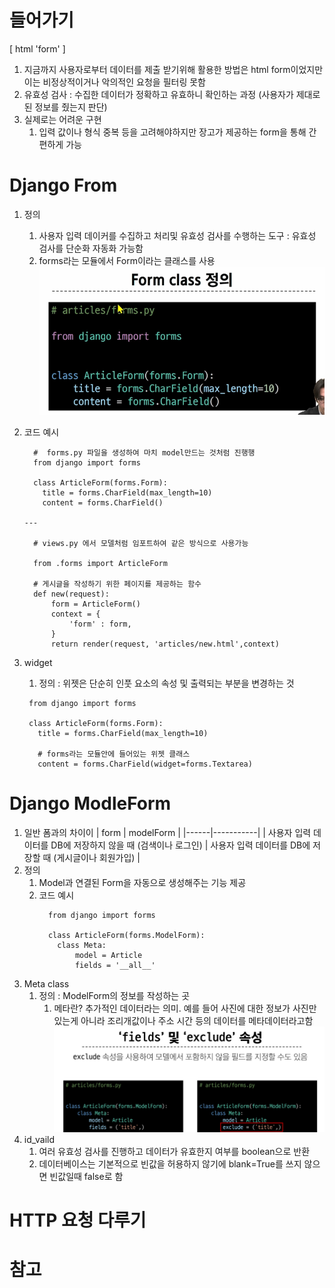 # 들어가기
[ html 'form' ]
1. 지금까지 사용자로부터 데이터를 제출 받기위해 활용한 방법은 html form이었지만 이는 비정상적이거나 악의적인 요청을 필터링 못함 
2. 유효성 검사 : 수집한 데이터가 정확하고 유효하니 확인하는 과정 (사용자가 제대로된 정보를 줬는지 판단)
3. 실제로는 어려운 구현
   1. 입력 값이나 형식 중복 등을 고려해야하지만 장고가 제공하는 form을 통해 간편하게 가능

# Django From
1. 정의
   1. 사용자 입력 데이커를 수집하고 처리및 유효성 검사를 수행하는 도구 : 유효성 검사를 단순화 자동화 가능함 
   2. forms라는 모듈에서 Form이라는 클래스를 사용 
    ![alt text](Theory_img/image.png)

2. 코드 예시
    ```
      #  forms.py 파일을 생성하여 마치 model만드는 것처럼 진행행
      from django import forms

      class ArticleForm(forms.Form):
        title = forms.CharField(max_length=10)
        content = forms.CharField()
    
   ---

      # views.py 에서 모델처럼 임포트하여 같은 방식으로 사용가능

      from .forms import ArticleForm

      # 게시글을 작성하기 위한 페이지를 제공하는 함수
      def new(request):
          form = ArticleForm()
          context = {
              'form' : form,
          }
          return render(request, 'articles/new.html',context)
    ```
3. widget
   1. 정의 : 위젯은 단순히 인풋 요소의 속성 및 출력되는 부분을 변경하는 것
   ```
    from django import forms

    class ArticleForm(forms.Form):
      title = forms.CharField(max_length=10)
      
      # forms라는 모듈안에 들어있는 위젯 클래스
      content = forms.CharField(widget=forms.Textarea) 
   ```
# Django ModleForm
1. 일반 폼과의 차이이
    | form | modelForm |
    |------|-----------|
    | 사용자 입력 데이터를 DB에 저장하지 않을 때 (검색이나 로그인) | 사용자 입력 데이터를 DB에 저장할 때 (게시글이나 회원가입) |
2. 정의
   1. Model과 연결된 Form을 자동으로 생성해주는 기능 제공 
   2. 코드 예시
      ```
        from django import forms

        class ArticleForm(forms.ModelForm):
          class Meta:
              model = Article
              fields = '__all__'
      ```
3. Meta class
   1. 정의 : ModelForm의 정보를 작성하는 곳 
      1. 메타란? 추가적인 데이터라는 의미. 예를 들어 사진에 대한 정보가 사진만 있는게 아니라 조리개값이나 주소 시간 등의 데이터를 메타데이터라고함 
  ![alt text](Theory_img/meta.png)
4. id_vaild
   1. 여러 유효성 검사를 진행하고 데이터가 유효한지 여부를 boolean으로 반환
   2. 데이터베이스는 기본적으로 빈값을 허용하지 않기에 blank=True를 쓰지 않으면 빈값일때 false로 함 

# HTTP 요청 다루기

# 참고